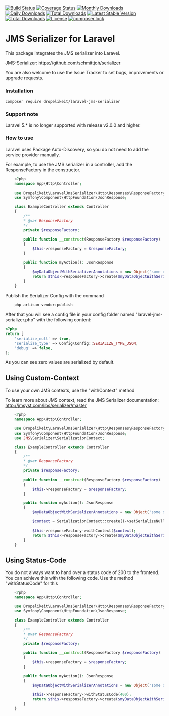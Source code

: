 [![Build Status](https://travis-ci.org/Dropelikeit/laravel-jms-serializer.svg?branch=master)](https://travis-ci.org/Dropelikeit/PriceCalculator)
[![Coverage Status](https://coveralls.io/repos/github/Dropelikeit/laravel-jms-serializer/badge.svg)](https://coveralls.io/github/Dropelikeit/laravel-jms-serializer)
[![Monthly Downloads](https://poser.pugx.org/dropelikeit/laravel-jms-serializer/d/monthly)](https://packagist.org/packages/dropelikeit/laravel-jms-serializer)
[![Daily Downloads](https://poser.pugx.org/dropelikeit/laravel-jms-serializer/d/daily)](https://packagist.org/packages/dropelikeit/laravel-jms-serializer)
[![Total Downloads](https://poser.pugx.org/dropelikeit/laravel-jms-serializer/downloads)](https://packagist.org/packages/dropelikeit/laravel-jms-serializer)
[![Latest Stable Version](https://poser.pugx.org/dropelikeit/laravel-jms-serializer/v/stable)](https://packagist.org/packages/dropelikeit/laravel-jms-serializer)
[![Total Downloads](https://poser.pugx.org/dropelikeit/laravel-jms-serializer/downloads)](https://packagist.org/packages/dropelikeit/laravel-jms-serializer)
[![License](https://poser.pugx.org/dropelikeit/laravel-jms-serializer/license)](https://packagist.org/packages/dropelikeit/laravel-jms-serializer)
[![composer.lock](https://poser.pugx.org/dropelikeit/laravel-jms-serializer/composerlock)](https://packagist.org/packages/dropelikeit/laravel-jms-serializer)

# JMS Serializer for Laravel

This package integrates the JMS serializer into Laravel.

JMS-Serializer: https://github.com/schmittjoh/serializer

You are also welcome to use the Issue Tracker to set bugs, improvements or upgrade requests.

### Installation

``` composer require dropelikeit/laravel-jms-serializer ```

### Support note
    
Laravel 5.* is no longer supported with release v2.0.0 and higher.

### How to use

Laravel uses Package Auto-Discovery, so you do not need to add the service provider manually. 

For example, to use the JMS serializer in a controller, add the ResponseFactory in the constructor.

```php
    <?php 
    namespace App\Http\Controller;

    use Dropelikeit\LaravelJmsSerializer\Http\Responses\ResponseFactory;
    use Symfony\Component\HttpFoundation\JsonResponse;

    class ExampleController extends Controller 
    {
        /**
        * @var ResponseFactory  
        */
        private $responseFactory;

        public function __construct(ResponseFactory $responseFactory) 
        {
            $this->responseFactory = $responseFactory;
        }

        public function myAction(): JsonResponse
        {
            $myDataObjectWithSerializerAnnotations = new Object('some data');
            return $this->responseFactory->create($myDataObjectWithSerializerAnnotations);
        }
    }
```

Publish the Serializer Config with the command

```bash 
    php artisan vendor:publish
```

After that you will see a config file in your config folder named "laravel-jms-serializer.php" with the following content:


```php
<?php 
return [ 
    'serialize_null' => true,
    'serialize_type' => Config\Config::SERIALIZE_TYPE_JSON,
    'debug' => false,
];
```

As you can see zero values are serialized by default.

## Using Custom-Context

To use your own JMS contexts, use the "withContext" method

To learn more about JMS context, read the JMS Serializer documentation: http://jmsyst.com/libs/serializer/master

```php
    <?php 
    namespace App\Http\Controller;

    use Dropelikeit\LaravelJmsSerializer\Http\Responses\ResponseFactory;
    use Symfony\Component\HttpFoundation\JsonResponse;
    use JMS\Serializer\SerializationContext;

    class ExampleController extends Controller 
    {
        /**
        * @var ResponseFactory  
        */
        private $responseFactory;

        public function __construct(ResponseFactory $responseFactory) 
        {
            $this->responseFactory = $responseFactory;
        }

        public function myAction(): JsonResponse
        {
            $myDataObjectWithSerializerAnnotations = new Object('some data');

            $context = SerializationContext::create()->setSerializeNull(true);

            $this->responseFactory->withContext($context);
            return $this->responseFactory->create($myDataObjectWithSerializerAnnotations);
        }
    }
```

## Using Status-Code

You do not always want to hand over a status code of 200 to the frontend. You can achieve this with the following code. Use the method "withStatusCode" for this

```php
    <?php 
    namespace App\Http\Controller;

    use Dropelikeit\LaravelJmsSerializer\Http\Responses\ResponseFactory;
    use Symfony\Component\HttpFoundation\JsonResponse;

    class ExampleController extends Controller 
    {
        /**
        * @var ResponseFactory  
        */
        private $responseFactory;

        public function __construct(ResponseFactory $responseFactory) 
        {
            $this->responseFactory = $responseFactory;
        }

        public function myAction(): JsonResponse
        {
            $myDataObjectWithSerializerAnnotations = new Object('some data');

            $this->responseFactory->withStatusCode(400);
            return $this->responseFactory->create($myDataObjectWithSerializerAnnotations);
        }
    }
```



